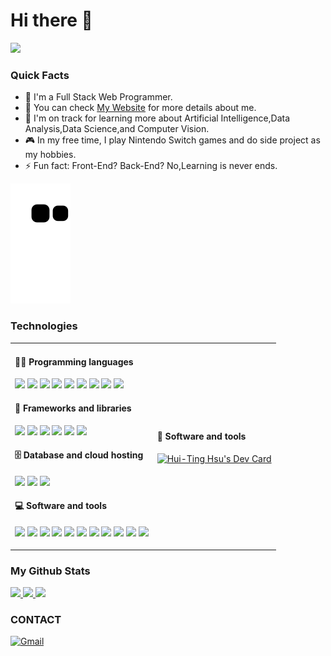 # Hi there 👋

<img src='Aboutme.gif'>

### Quick Facts
- 🔭  I'm a Full Stack Web Programmer.
- 💬 You can check [My Website](https://hsu-hui.github.io/Resume/index.html) for more details about me.
- 🌱  I'm on track for learning more about Artificial Intelligence,Data Analysis,Data Science,and Computer Vision.
- 🎮  In my free time, I play Nintendo Switch games and do side project as my hobbies.
- ⚡ Fun fact: Front-End? Back-End? No,Learning is never ends.

<!--
**Hsu-Hui/Hsu-Hui** is a ✨ _special_ ✨ repository because its `README.md` (this file) appears on your GitHub profile.

Here are some ideas to get you started:

- 🔭 I’m currently working on ...
- 🌱 I’m currently learning ...
- 👯 I’m looking to collaborate on ...
- 🤔 I’m looking for help with ...
- 💬 Ask me about ...
- 📫 How to reach me: ...
- 😄 Pronouns: ...
- ⚡ Fun fact: ...
-->

![snake svg](https://github.com/Hsu-Hui/Hsu-Hui/blob/output/github-contribution-grid-snake.svg)

### Technologies
<table style="margin-left: auto; margin-right: auto;border:0;">
        <tr>
            <td>

#### 👩‍💻 Programming languages
<img src='https://img.shields.io/badge/JavaScript-F7DF1E?style=for-the-badge&logo=javascript&logoColor=black' height='25px'> <img src='https://img.shields.io/badge/HTML5-E34F26?style=for-the-badge&logo=html5&logoColor=white' height='25px'> <img src='https://img.shields.io/badge/bootstrap-%23563D7C.svg?style=for-the-badge&logo=bootstrap&logoColor=white' height='25px'> <img src='https://img.shields.io/badge/CSS-239120?&style=for-the-badge&logo=css3&logoColor=white' height='25px'> <img src='https://img.shields.io/badge/-Vue.js-%232c3e50?style=for-the-badge&logo=Vue.js' height='25px'> <img src='https://img.shields.io/badge/Node.js-43853D?style=for-the-badge&logo=node.js&logoColor=white' height='25px'> <img src='https://img.shields.io/badge/c%23-%23239120.svg?style=for-the-badge&logo=c-sharp&logoColor=white' height='25px'> <img src='https://img.shields.io/badge/.NET-5C2D91?style=for-the-badge&logo=.net&logoColor=white' height='25px'> <img src='https://img.shields.io/badge/-Python-000?style=for-the-badge&logo=python' height='25px'>


#### 🧰 Frameworks and libraries
<img src='https://img.shields.io/badge/TensorFlow-FF6F00?style=for-the-badge&logo=TensorFlow&logoColor=white' height='25px'> <img src='https://img.shields.io/badge/Keras%20-%23D00000.svg?&style=for-the-badge&logo=Keras&logoColor=white' height='25px'> <img src='https://img.shields.io/badge/pandas%20-%23150458.svg?&style=for-the-badge&logo=pandas&logoColor=white' height='25px'> <img src='https://img.shields.io/badge/numpy%20-%23013243.svg?&style=for-the-badge&logo=numpy&logoColor=white' height='25px'> <img src='https://img.shields.io/badge/Django-092E20?style=for-the-badge&logo=django&logoColor=white' height='25px'> <img src='https://img.shields.io/badge/flask%20-%23000.svg?&style=for-the-badge&logo=flask&logoColor=white' height='25px'>

#### 🗄️ Database  and cloud hosting
<img src='https://img.shields.io/badge/-SQL-000?style=for-the-badge&logo=MySQL&logoColor=4479A1' height='25px'> <img src='https://img.shields.io/badge/PostgreSQL-316192?style=for-the-badge&logo=postgresql&logoColor=white' height='25px'> <img src='https://img.shields.io/badge/Heroku%20-%23430098.svg?style=for-the-badge&logo=heroku&logoColor=white' height='25px'>

#### 💻 Software and tools
<img src='https://img.shields.io/badge/git%20-%23F05033.svg?&style=for-the-badge&logo=git&logoColor=white' height='25px'> <img src='https://img.shields.io/badge/github%20-%23121011.svg?&style=for-the-badge&logo=github&logoColor=white' height='25px'> <img src='https://img.shields.io/badge/Postman-FF6C37?style=for-the-badge&logo=Postman&logoColor=white' height='25px'> <img src='https://img.shields.io/badge/-VSCode-%23007ACC?style=for-the-badge&logo=visual-studio-code' height='25px'> <img src='https://img.shields.io/badge/VisualStudio-5C2D91.svg?style=for-the-badge&logo=visual-studio&logoColor=white' height='25px'> <img src='https://img.shields.io/badge/Jupyter-F37626.svg?&style=for-the-badge&logo=Jupyter&logoColor=white' height='25px'> <img src='https://img.shields.io/badge/PostgreSQL-316192?style=for-the-badge&logo=postgresql&logoColor=white' height='25px'> <img src='https://img.shields.io/badge/Colab-00b56a.svg?&style=for-the-badge&logo=google-colab&logoColor=white' height='25px'> <img src='https://img.shields.io/badge/Codepen-000000.svg?&style=for-the-badge&logo=codepen&logoColor=white' height='25px'> <img src='https://img.shields.io/badge/-powerbi-05122A?style=for-the-badge&logo=powerbi' height='25px'>
<img src='https://img.shields.io/badge/-QGIS-05122A?style=for-the-badge&logo=QGIS' height='25px'>
            </td>
            <td>
#### 📰 Software and tools
<a href="https://app.daily.dev/Ryan_Hsu"><img src="https://api.daily.dev/devcards/b5dfca1ebaab4d4d8729070999ec45e8.png?r=ler" width="800" alt="Hui-Ting Hsu's Dev Card"/></a>
            </td>
        </tr>
    </table>

<p align="center">
  <h3 text-align="center">My Github Stats</h3>
   <a href="https://github.com/Hsu-Hui">
    <img height="180em" src="https://github-readme-stats.vercel.app/api?username=Hsu-Hui&count_private=true&show_icons=true&hide_border=true&theme=github_dark&bg_color=00000000 "/>
    <img height="180em" src="https://github-readme-stats.vercel.app/api/top-langs?username=Hsu-Hui&count_private=true&show_icons=true&theme=github_dark&include_all_commits=true&hide=css,html&layout=compact&bg_color=00000000&border_color=00000000&langs_count=6"/>
    <img height="180em" src="https://github-readme-streak-stats.herokuapp.com/?user=Hsu-Hui&count_private=true&show_icons=true&theme=tokyonight&include_all_commits=true&background=00000000&border=00000000"/>
  </a>
</p>

### CONTACT
<a href="mailto:A3218484@gmail.com"><img alt="Gmail" src="https://img.shields.io/badge/Gmail-D14836?style=flat&logo=gmail&logoColor=white" height='25px'/></a>

